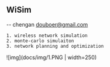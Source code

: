 
## WiSim

 -- chengan douboer@gmail.com


```
1. wireless network simulation
2. monte-carlo simulaiton
3. network planning and optimization
```


![img](docs/img/1.PNG | width=250)

